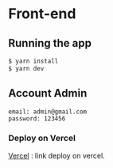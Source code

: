 # Front-end

## Running the app

```bash
$ yarn install
$ yarn dev

```

## Account Admin

    email: admin@gmail.com
    password: 123456

### Deploy on Vercel

[Vercel]() : link deploy on vercel.
